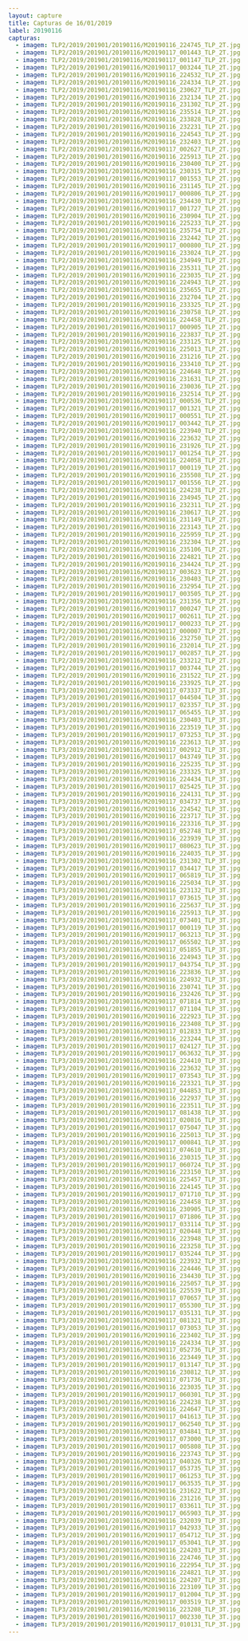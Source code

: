 ```yaml
---
layout: capture
title: Capturas de 16/01/2019
label: 20190116
capturas:
  - imagem: TLP2/2019/201901/20190116/M20190116_224745_TLP_2T.jpg
  - imagem: TLP2/2019/201901/20190116/M20190117_001443_TLP_2T.jpg
  - imagem: TLP2/2019/201901/20190116/M20190117_001147_TLP_2T.jpg
  - imagem: TLP2/2019/201901/20190116/M20190117_003244_TLP_2T.jpg
  - imagem: TLP2/2019/201901/20190116/M20190116_224532_TLP_2T.jpg
  - imagem: TLP2/2019/201901/20190116/M20190116_224334_TLP_2T.jpg
  - imagem: TLP2/2019/201901/20190116/M20190116_230627_TLP_2T.jpg
  - imagem: TLP2/2019/201901/20190116/M20190116_232134_TLP_2T.jpg
  - imagem: TLP2/2019/201901/20190116/M20190116_231302_TLP_2T.jpg
  - imagem: TLP2/2019/201901/20190116/M20190116_235514_TLP_2T.jpg
  - imagem: TLP2/2019/201901/20190116/M20190116_233828_TLP_2T.jpg
  - imagem: TLP2/2019/201901/20190116/M20190116_232231_TLP_2T.jpg
  - imagem: TLP2/2019/201901/20190116/M20190116_224543_TLP_2T.jpg
  - imagem: TLP2/2019/201901/20190116/M20190116_232403_TLP_2T.jpg
  - imagem: TLP2/2019/201901/20190116/M20190117_002627_TLP_2T.jpg
  - imagem: TLP2/2019/201901/20190116/M20190116_225913_TLP_2T.jpg
  - imagem: TLP2/2019/201901/20190116/M20190116_230400_TLP_2T.jpg
  - imagem: TLP2/2019/201901/20190116/M20190116_230315_TLP_2T.jpg
  - imagem: TLP2/2019/201901/20190116/M20190117_001553_TLP_2T.jpg
  - imagem: TLP2/2019/201901/20190116/M20190116_231145_TLP_2T.jpg
  - imagem: TLP2/2019/201901/20190116/M20190117_000806_TLP_2T.jpg
  - imagem: TLP2/2019/201901/20190116/M20190116_234430_TLP_2T.jpg
  - imagem: TLP2/2019/201901/20190116/M20190117_001727_TLP_2T.jpg
  - imagem: TLP2/2019/201901/20190116/M20190116_230904_TLP_2T.jpg
  - imagem: TLP2/2019/201901/20190116/M20190116_225233_TLP_2T.jpg
  - imagem: TLP2/2019/201901/20190116/M20190116_235754_TLP_2T.jpg
  - imagem: TLP2/2019/201901/20190116/M20190116_232442_TLP_2T.jpg
  - imagem: TLP2/2019/201901/20190116/M20190117_000800_TLP_2T.jpg
  - imagem: TLP2/2019/201901/20190116/M20190116_233024_TLP_2T.jpg
  - imagem: TLP2/2019/201901/20190116/M20190116_234949_TLP_2T.jpg
  - imagem: TLP2/2019/201901/20190116/M20190116_235311_TLP_2T.jpg
  - imagem: TLP2/2019/201901/20190116/M20190116_223035_TLP_2T.jpg
  - imagem: TLP2/2019/201901/20190116/M20190116_224943_TLP_2T.jpg
  - imagem: TLP2/2019/201901/20190116/M20190116_235655_TLP_2T.jpg
  - imagem: TLP2/2019/201901/20190116/M20190116_232704_TLP_2T.jpg
  - imagem: TLP2/2019/201901/20190116/M20190116_233325_TLP_2T.jpg
  - imagem: TLP2/2019/201901/20190116/M20190116_230758_TLP_2T.jpg
  - imagem: TLP2/2019/201901/20190116/M20190116_224458_TLP_2T.jpg
  - imagem: TLP2/2019/201901/20190116/M20190117_000905_TLP_2T.jpg
  - imagem: TLP2/2019/201901/20190116/M20190116_223837_TLP_2T.jpg
  - imagem: TLP2/2019/201901/20190116/M20190116_233125_TLP_2T.jpg
  - imagem: TLP2/2019/201901/20190116/M20190116_225013_TLP_2T.jpg
  - imagem: TLP2/2019/201901/20190116/M20190116_231216_TLP_2T.jpg
  - imagem: TLP2/2019/201901/20190116/M20190116_233410_TLP_2T.jpg
  - imagem: TLP2/2019/201901/20190116/M20190116_224648_TLP_2T.jpg
  - imagem: TLP2/2019/201901/20190116/M20190116_231631_TLP_2T.jpg
  - imagem: TLP2/2019/201901/20190116/M20190116_230036_TLP_2T.jpg
  - imagem: TLP2/2019/201901/20190116/M20190116_232514_TLP_2T.jpg
  - imagem: TLP2/2019/201901/20190116/M20190117_000536_TLP_2T.jpg
  - imagem: TLP2/2019/201901/20190116/M20190117_001321_TLP_2T.jpg
  - imagem: TLP2/2019/201901/20190116/M20190117_000551_TLP_2T.jpg
  - imagem: TLP2/2019/201901/20190116/M20190117_003442_TLP_2T.jpg
  - imagem: TLP2/2019/201901/20190116/M20190116_223940_TLP_2T.jpg
  - imagem: TLP2/2019/201901/20190116/M20190116_223632_TLP_2T.jpg
  - imagem: TLP2/2019/201901/20190116/M20190116_231926_TLP_2T.jpg
  - imagem: TLP2/2019/201901/20190116/M20190117_001254_TLP_2T.jpg
  - imagem: TLP2/2019/201901/20190116/M20190116_224058_TLP_2T.jpg
  - imagem: TLP2/2019/201901/20190116/M20190117_000119_TLP_2T.jpg
  - imagem: TLP2/2019/201901/20190116/M20190116_235508_TLP_2T.jpg
  - imagem: TLP2/2019/201901/20190116/M20190117_001556_TLP_2T.jpg
  - imagem: TLP2/2019/201901/20190116/M20190116_224238_TLP_2T.jpg
  - imagem: TLP2/2019/201901/20190116/M20190116_234945_TLP_2T.jpg
  - imagem: TLP2/2019/201901/20190116/M20190116_232311_TLP_2T.jpg
  - imagem: TLP2/2019/201901/20190116/M20190116_230617_TLP_2T.jpg
  - imagem: TLP2/2019/201901/20190116/M20190116_231149_TLP_2T.jpg
  - imagem: TLP2/2019/201901/20190116/M20190116_223143_TLP_2T.jpg
  - imagem: TLP2/2019/201901/20190116/M20190116_225959_TLP_2T.jpg
  - imagem: TLP2/2019/201901/20190116/M20190116_232304_TLP_2T.jpg
  - imagem: TLP2/2019/201901/20190116/M20190116_235106_TLP_2T.jpg
  - imagem: TLP2/2019/201901/20190116/M20190116_224821_TLP_2T.jpg
  - imagem: TLP2/2019/201901/20190116/M20190116_234424_TLP_2T.jpg
  - imagem: TLP2/2019/201901/20190116/M20190117_003623_TLP_2T.jpg
  - imagem: TLP2/2019/201901/20190116/M20190116_230403_TLP_2T.jpg
  - imagem: TLP2/2019/201901/20190116/M20190116_232954_TLP_2T.jpg
  - imagem: TLP2/2019/201901/20190116/M20190117_003505_TLP_2T.jpg
  - imagem: TLP2/2019/201901/20190116/M20190116_231356_TLP_2T.jpg
  - imagem: TLP2/2019/201901/20190116/M20190117_000247_TLP_2T.jpg
  - imagem: TLP2/2019/201901/20190116/M20190117_002611_TLP_2T.jpg
  - imagem: TLP2/2019/201901/20190116/M20190117_000233_TLP_2T.jpg
  - imagem: TLP2/2019/201901/20190116/M20190117_000007_TLP_2T.jpg
  - imagem: TLP2/2019/201901/20190116/M20190116_232750_TLP_2T.jpg
  - imagem: TLP2/2019/201901/20190116/M20190116_232014_TLP_2T.jpg
  - imagem: TLP2/2019/201901/20190116/M20190117_002857_TLP_2T.jpg
  - imagem: TLP2/2019/201901/20190116/M20190116_233212_TLP_2T.jpg
  - imagem: TLP2/2019/201901/20190116/M20190117_003744_TLP_2T.jpg
  - imagem: TLP2/2019/201901/20190116/M20190116_231522_TLP_2T.jpg
  - imagem: TLP2/2019/201901/20190116/M20190116_233925_TLP_2T.jpg
  - imagem: TLP3/2019/201901/20190116/M20190117_073337_TLP_3T.jpg
  - imagem: TLP3/2019/201901/20190116/M20190117_044504_TLP_3T.jpg
  - imagem: TLP3/2019/201901/20190116/M20190117_023357_TLP_3T.jpg
  - imagem: TLP3/2019/201901/20190116/M20190117_065455_TLP_3T.jpg
  - imagem: TLP3/2019/201901/20190116/M20190116_230403_TLP_3T.jpg
  - imagem: TLP3/2019/201901/20190116/M20190116_223519_TLP_3T.jpg
  - imagem: TLP3/2019/201901/20190116/M20190117_073253_TLP_3T.jpg
  - imagem: TLP3/2019/201901/20190116/M20190116_223613_TLP_3T.jpg
  - imagem: TLP3/2019/201901/20190116/M20190117_002912_TLP_3T.jpg
  - imagem: TLP3/2019/201901/20190116/M20190117_043749_TLP_3T.jpg
  - imagem: TLP3/2019/201901/20190116/M20190116_225235_TLP_3T.jpg
  - imagem: TLP3/2019/201901/20190116/M20190116_233325_TLP_3T.jpg
  - imagem: TLP3/2019/201901/20190116/M20190116_224434_TLP_3T.jpg
  - imagem: TLP3/2019/201901/20190116/M20190117_025425_TLP_3T.jpg
  - imagem: TLP3/2019/201901/20190116/M20190116_224131_TLP_3T.jpg
  - imagem: TLP3/2019/201901/20190116/M20190117_034737_TLP_3T.jpg
  - imagem: TLP3/2019/201901/20190116/M20190116_224542_TLP_3T.jpg
  - imagem: TLP3/2019/201901/20190116/M20190116_223717_TLP_3T.jpg
  - imagem: TLP3/2019/201901/20190116/M20190116_223316_TLP_3T.jpg
  - imagem: TLP3/2019/201901/20190116/M20190117_052748_TLP_3T.jpg
  - imagem: TLP3/2019/201901/20190116/M20190116_223939_TLP_3T.jpg
  - imagem: TLP3/2019/201901/20190116/M20190117_080623_TLP_3T.jpg
  - imagem: TLP3/2019/201901/20190116/M20190116_224035_TLP_3T.jpg
  - imagem: TLP3/2019/201901/20190116/M20190116_231302_TLP_3T.jpg
  - imagem: TLP3/2019/201901/20190116/M20190117_034417_TLP_3T.jpg
  - imagem: TLP3/2019/201901/20190116/M20190117_065819_TLP_3T.jpg
  - imagem: TLP3/2019/201901/20190116/M20190116_225034_TLP_3T.jpg
  - imagem: TLP3/2019/201901/20190116/M20190116_223132_TLP_3T.jpg
  - imagem: TLP3/2019/201901/20190116/M20190117_073615_TLP_3T.jpg
  - imagem: TLP3/2019/201901/20190116/M20190116_225637_TLP_3T.jpg
  - imagem: TLP3/2019/201901/20190116/M20190116_225913_TLP_3T.jpg
  - imagem: TLP3/2019/201901/20190116/M20190117_073401_TLP_3T.jpg
  - imagem: TLP3/2019/201901/20190116/M20190117_000119_TLP_3T.jpg
  - imagem: TLP3/2019/201901/20190116/M20190117_063213_TLP_3T.jpg
  - imagem: TLP3/2019/201901/20190116/M20190117_065502_TLP_3T.jpg
  - imagem: TLP3/2019/201901/20190116/M20190117_051855_TLP_3T.jpg
  - imagem: TLP3/2019/201901/20190116/M20190116_224943_TLP_3T.jpg
  - imagem: TLP3/2019/201901/20190116/M20190117_043754_TLP_3T.jpg
  - imagem: TLP3/2019/201901/20190116/M20190116_223836_TLP_3T.jpg
  - imagem: TLP3/2019/201901/20190116/M20190116_224932_TLP_3T.jpg
  - imagem: TLP3/2019/201901/20190116/M20190116_230741_TLP_3T.jpg
  - imagem: TLP3/2019/201901/20190116/M20190116_232426_TLP_3T.jpg
  - imagem: TLP3/2019/201901/20190116/M20190117_071814_TLP_3T.jpg
  - imagem: TLP3/2019/201901/20190116/M20190117_071104_TLP_3T.jpg
  - imagem: TLP3/2019/201901/20190116/M20190116_222923_TLP_3T.jpg
  - imagem: TLP3/2019/201901/20190116/M20190116_223408_TLP_3T.jpg
  - imagem: TLP3/2019/201901/20190116/M20190117_012833_TLP_3T.jpg
  - imagem: TLP3/2019/201901/20190116/M20190116_223244_TLP_3T.jpg
  - imagem: TLP3/2019/201901/20190116/M20190117_024127_TLP_3T.jpg
  - imagem: TLP3/2019/201901/20190116/M20190117_063632_TLP_3T.jpg
  - imagem: TLP3/2019/201901/20190116/M20190116_224410_TLP_3T.jpg
  - imagem: TLP3/2019/201901/20190116/M20190116_223632_TLP_3T.jpg
  - imagem: TLP3/2019/201901/20190116/M20190117_073543_TLP_3T.jpg
  - imagem: TLP3/2019/201901/20190116/M20190116_223321_TLP_3T.jpg
  - imagem: TLP3/2019/201901/20190116/M20190117_044853_TLP_3T.jpg
  - imagem: TLP3/2019/201901/20190116/M20190116_222937_TLP_3T.jpg
  - imagem: TLP3/2019/201901/20190116/M20190116_223511_TLP_3T.jpg
  - imagem: TLP3/2019/201901/20190116/M20190117_081438_TLP_3T.jpg
  - imagem: TLP3/2019/201901/20190116/M20190117_020816_TLP_3T.jpg
  - imagem: TLP3/2019/201901/20190116/M20190117_075047_TLP_3T.jpg
  - imagem: TLP3/2019/201901/20190116/M20190116_225013_TLP_3T.jpg
  - imagem: TLP3/2019/201901/20190116/M20190117_000841_TLP_3T.jpg
  - imagem: TLP3/2019/201901/20190116/M20190117_074610_TLP_3T.jpg
  - imagem: TLP3/2019/201901/20190116/M20190116_230315_TLP_3T.jpg
  - imagem: TLP3/2019/201901/20190116/M20190117_060724_TLP_3T.jpg
  - imagem: TLP3/2019/201901/20190116/M20190116_223150_TLP_3T.jpg
  - imagem: TLP3/2019/201901/20190116/M20190116_225457_TLP_3T.jpg
  - imagem: TLP3/2019/201901/20190116/M20190116_224145_TLP_3T.jpg
  - imagem: TLP3/2019/201901/20190116/M20190117_071710_TLP_3T.jpg
  - imagem: TLP3/2019/201901/20190116/M20190116_224458_TLP_3T.jpg
  - imagem: TLP3/2019/201901/20190116/M20190116_230905_TLP_3T.jpg
  - imagem: TLP3/2019/201901/20190116/M20190117_071806_TLP_3T.jpg
  - imagem: TLP3/2019/201901/20190116/M20190117_033114_TLP_3T.jpg
  - imagem: TLP3/2019/201901/20190116/M20190117_020448_TLP_3T.jpg
  - imagem: TLP3/2019/201901/20190116/M20190116_223948_TLP_3T.jpg
  - imagem: TLP3/2019/201901/20190116/M20190116_223258_TLP_3T.jpg
  - imagem: TLP3/2019/201901/20190116/M20190117_035244_TLP_3T.jpg
  - imagem: TLP3/2019/201901/20190116/M20190116_223932_TLP_3T.jpg
  - imagem: TLP3/2019/201901/20190116/M20190116_224446_TLP_3T.jpg
  - imagem: TLP3/2019/201901/20190116/M20190116_234430_TLP_3T.jpg
  - imagem: TLP3/2019/201901/20190116/M20190116_225057_TLP_3T.jpg
  - imagem: TLP3/2019/201901/20190116/M20190116_225539_TLP_3T.jpg
  - imagem: TLP3/2019/201901/20190116/M20190117_070657_TLP_3T.jpg
  - imagem: TLP3/2019/201901/20190116/M20190117_055300_TLP_3T.jpg
  - imagem: TLP3/2019/201901/20190116/M20190117_035131_TLP_3T.jpg
  - imagem: TLP3/2019/201901/20190116/M20190117_081321_TLP_3T.jpg
  - imagem: TLP3/2019/201901/20190116/M20190117_073053_TLP_3T.jpg
  - imagem: TLP3/2019/201901/20190116/M20190116_223402_TLP_3T.jpg
  - imagem: TLP3/2019/201901/20190116/M20190116_224334_TLP_3T.jpg
  - imagem: TLP3/2019/201901/20190116/M20190117_052736_TLP_3T.jpg
  - imagem: TLP3/2019/201901/20190116/M20190116_223449_TLP_3T.jpg
  - imagem: TLP3/2019/201901/20190116/M20190117_013147_TLP_3T.jpg
  - imagem: TLP3/2019/201901/20190116/M20190116_230812_TLP_3T.jpg
  - imagem: TLP3/2019/201901/20190116/M20190117_071736_TLP_3T.jpg
  - imagem: TLP3/2019/201901/20190116/M20190116_223035_TLP_3T.jpg
  - imagem: TLP3/2019/201901/20190116/M20190117_060301_TLP_3T.jpg
  - imagem: TLP3/2019/201901/20190116/M20190116_224238_TLP_3T.jpg
  - imagem: TLP3/2019/201901/20190116/M20190116_224647_TLP_3T.jpg
  - imagem: TLP3/2019/201901/20190116/M20190117_041613_TLP_3T.jpg
  - imagem: TLP3/2019/201901/20190116/M20190117_062540_TLP_3T.jpg
  - imagem: TLP3/2019/201901/20190116/M20190117_034841_TLP_3T.jpg
  - imagem: TLP3/2019/201901/20190116/M20190117_073000_TLP_3T.jpg
  - imagem: TLP3/2019/201901/20190116/M20190117_005808_TLP_3T.jpg
  - imagem: TLP3/2019/201901/20190116/M20190116_223743_TLP_3T.jpg
  - imagem: TLP3/2019/201901/20190116/M20190117_040326_TLP_3T.jpg
  - imagem: TLP3/2019/201901/20190116/M20190117_053735_TLP_3T.jpg
  - imagem: TLP3/2019/201901/20190116/M20190117_061253_TLP_3T.jpg
  - imagem: TLP3/2019/201901/20190116/M20190117_063535_TLP_3T.jpg
  - imagem: TLP3/2019/201901/20190116/M20190116_231622_TLP_3T.jpg
  - imagem: TLP3/2019/201901/20190116/M20190116_231216_TLP_3T.jpg
  - imagem: TLP3/2019/201901/20190116/M20190117_033611_TLP_3T.jpg
  - imagem: TLP3/2019/201901/20190116/M20190117_065903_TLP_3T.jpg
  - imagem: TLP3/2019/201901/20190116/M20190116_232039_TLP_3T.jpg
  - imagem: TLP3/2019/201901/20190116/M20190117_042933_TLP_3T.jpg
  - imagem: TLP3/2019/201901/20190116/M20190117_054712_TLP_3T.jpg
  - imagem: TLP3/2019/201901/20190116/M20190117_053041_TLP_3T.jpg
  - imagem: TLP3/2019/201901/20190116/M20190116_224203_TLP_3T.jpg
  - imagem: TLP3/2019/201901/20190116/M20190116_224746_TLP_3T.jpg
  - imagem: TLP3/2019/201901/20190116/M20190116_222954_TLP_3T.jpg
  - imagem: TLP3/2019/201901/20190116/M20190116_224821_TLP_3T.jpg
  - imagem: TLP3/2019/201901/20190116/M20190116_224207_TLP_3T.jpg
  - imagem: TLP3/2019/201901/20190116/M20190116_223109_TLP_3T.jpg
  - imagem: TLP3/2019/201901/20190116/M20190117_012004_TLP_3T.jpg
  - imagem: TLP3/2019/201901/20190116/M20190117_003519_TLP_3T.jpg
  - imagem: TLP3/2019/201901/20190116/M20190116_223208_TLP_3T.jpg
  - imagem: TLP3/2019/201901/20190116/M20190117_002330_TLP_3T.jpg
  - imagem: TLP3/2019/201901/20190116/M20190117_010131_TLP_3T.jpg
---
```

